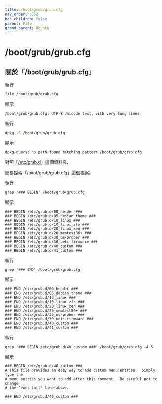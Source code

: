 ```yaml
---
title: /boot/grub/grub.cfg
nav_order: 6052
has_children: false
parent: File
grand_parent: Ubuntu
---
```



# /boot/grub/grub.cfg


## 關於「/boot/grub/grub.cfg」

執行

``` sh
file /boot/grub/grub.cfg
```

顯示

```
/boot/grub/grub.cfg: UTF-8 Unicode text, with very long lines
```

執行

``` sh
dpkg -S /boot/grub/grub.cfg
```

顯示

```
dpkg-query: no path found matching pattern /boot/grub/grub.cfg
```

對照「[/etc/grub.d](https://samwhelp.github.io/note-about-grub/read/explore/ubuntu/dir/etc_grub_d.html)」這個資料夾，

簡易探索「/boot/grub/grub.cfg」這個檔案。

執行

```
grep '### BEGIN' /boot/grub/grub.cfg
```

顯示

```
### BEGIN /etc/grub.d/00_header ###
### BEGIN /etc/grub.d/05_debian_theme ###
### BEGIN /etc/grub.d/10_linux ###
### BEGIN /etc/grub.d/10_linux_zfs ###
### BEGIN /etc/grub.d/20_linux_xen ###
### BEGIN /etc/grub.d/20_memtest86+ ###
### BEGIN /etc/grub.d/30_os-prober ###
### BEGIN /etc/grub.d/30_uefi-firmware ###
### BEGIN /etc/grub.d/40_custom ###
### BEGIN /etc/grub.d/41_custom ###
```

執行

```
grep '### END' /boot/grub/grub.cfg
```

顯示

```
### END /etc/grub.d/00_header ###
### END /etc/grub.d/05_debian_theme ###
### END /etc/grub.d/10_linux ###
### END /etc/grub.d/10_linux_zfs ###
### END /etc/grub.d/20_linux_xen ###
### END /etc/grub.d/20_memtest86+ ###
### END /etc/grub.d/30_os-prober ###
### END /etc/grub.d/30_uefi-firmware ###
### END /etc/grub.d/40_custom ###
### END /etc/grub.d/41_custom ###
```

執行

```
grep '### BEGIN /etc/grub.d/40_custom ###' /boot/grub/grub.cfg -A 5
```

顯示

```
### BEGIN /etc/grub.d/40_custom ###
# This file provides an easy way to add custom menu entries.  Simply type the
# menu entries you want to add after this comment.  Be careful not to change
# the 'exec tail' line above.

### END /etc/grub.d/40_custom ###
```
